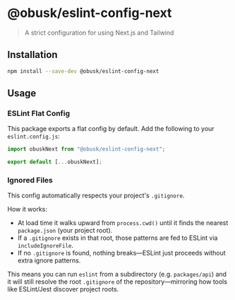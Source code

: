 # @obusk/eslint-config-next

> A strict configuration for using Next.js and Tailwind

## Installation

```bash
npm install --save-dev @obusk/eslint-config-next
```

## Usage

### ESLint Flat Config

This package exports a flat config by default. Add the following to your `eslint.config.js`:

```js
import obuskNext from "@obusk/eslint-config-next";

export default [...obuskNext];
```

### Ignored Files

This config automatically respects your project's `.gitignore`.

How it works:

- At load time it walks upward from `process.cwd()` until it finds the nearest `package.json` (your project root).
- If a `.gitignore` exists in that root, those patterns are fed to ESLint via `includeIgnoreFile`.
- If no `.gitignore` is found, nothing breaks—ESLint just proceeds without extra ignore patterns.

This means you can run `eslint` from a subdirectory (e.g. `packages/api`) and it will still resolve the root `.gitignore` of the repository—mirroring how tools like ESLint/Jest discover project roots.
